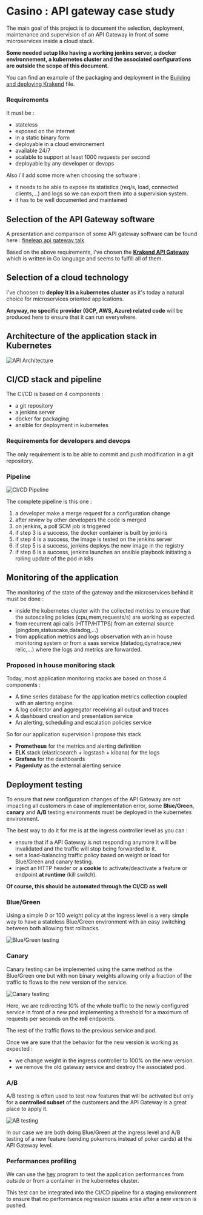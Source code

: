 # Casino : API gateway case study

The main goal of this project is to document the selection, deployment, maintenance and supervision of an API Gateway in front of some microservices inside a cloud stack.

**Some needed setup like having a working jenkins server, a docker environnement, a kubernetes cluster and the associated configurations are outside the scope of this document.**

You can find an example of the packaging and deployment in the [Building and deploying Krakend](./BUILDING.md) file.

### Requirements

It must be :
 - stateless
 - exposed on the internet
 - in a static binary form
 - deployable in a cloud environement
 - available 24/7
 - scalable to support at least 1000 requests per second
 - deployable by any developer or devops

Also i'll add some more when choosing the software :

- it needs to be able to expose its statistics (req/s, load, connected clients,...) and logs so we can export them into a supervision system.
- it has to be well documented and maintained

## Selection of the API Gateway software

A presentation and comparison of some API gateway software can be found here : [fineleap api gateway talk](https://engineering.finleap.com/pdf/finleap_talk_api_gateway.pdf)

Based on the above requirements, i've chosen the [**Krakend API Gateway**](https://www.krakend.io) which is written in Go language and seems to fulfill all of them.

## Selection of a cloud technology

I've choosen to **deploy it in a kubernetes cluster** as it's today a natural choice for microservices oriented applications.

**Anyway, no specific provider (GCP, AWS, Azure) related code** will be produced here to ensure that it can run everywhere.

## Architecture of the application stack in Kubernetes

![API Architecture](./images/api_architecture.png)

## CI/CD stack and pipeline

The CI/CD is based on 4 components :

- a git repository
- a jenkins server
- docker for packaging
- ansible for deployment in kubernetes

### Requirements for developers and devops

The only requirement is to be able to commit and push modification in a git repository.

### Pipeline

![CI/CD Pipeline](./images/cicd.png)

The complete pipeline is this one :

1. a developer make a merge request for a configuration change
2. after review by other developers the code is merged
3. on jenkins, a poll SCM job is triggered
4. if step 3 is a success, the docker container is built by jenkins
5. if step 4 is a success, the image is tested on the jenkins server
6. if step 5 is a success, jenkins deploys the new image in the registry
7. if step 6 is a success, jenkins launches an ansible playbook initiating a rolling update of the pod in k8s

## Monitoring of the application

The monitoring of the state of the gateway and the microservices behind it must be done :

- inside the kubernetes cluster with the collected metrics to ensure that the autoscaling policies (cpu,mem,requests/s) are working as expected.
- from recurrent api calls (HTTP/HTTPS) from an external source (pingdom,statuscake,datadog,...)
- from application metrics and logs observation with an in house monitoring system or from a saas service (datadog,dynatrace,new relic,...) where the logs and metrics are forwarded.

### Proposed in house monitoring stack

Today, most application monitoring stacks are based on those 4 components :

- A time series database for the application metrics collection coupled with an alerting engine.
- A log collector and aggregator receiving all output and traces
- A dashboard creation and presentation service
- An alerting, scheduling and escalation policies service

So for our application supervision I propose this stack

- **Prometheus** for the metrics and alerting definition
- **ELK** stack (elasticsearch + logstash + kibana) for the logs
- **Grafana** for the dashboards
- **Pagerduty** as the external alerting service

## Deployment testing

To ensure that new configuration changes of the API Gateway are not impacting all customers in case of implementation error, some **Blue/Green**, **canary** and **A/B** testing environments must be deployed in the kubernetes environment.

The best way to do it for me is at the ingress controller level as you can :

- ensure that if a API Gateway is not responding anymore it will be invalidated and the traffic will stop being forwarded to it.
- set a load-balancing traffic policy based on weight or load for Blue/Green and canary testing.
- inject an HTTP header or a **cookie** to activate/deactivate a feature or endpoint **at runtime** (kill switch).

**Of course, this should be automated through the CI/CD as well**

### Blue/Green

Using a simple 0 or 100 weight policy at the ingress level is a very simple way to have a stateless Blue/Green environment with an easy switching between both allowing fast rollbacks.

![Blue/Green testing](./images/bg_testing.png)

### Canary

Canary testing can be implemented using the same method as the Blue/Green one but with non binary weights allowing only a fraction of the traffic to flows to the new version of the service.

![Canary testing](./images/canary_testing.png)

Here, we are redirecting 10% of the whole traffic to the newly configured service in front of a new pod implementing a threshold for a maximum of requests per seconds on the **roll** endpoints.

The rest of the traffic flows to the previous service and pod.

Once we are sure that the behavior for the new version is working as expected :

- we change weight in the ingress controller to 100% on the new version.
- we remove the old gateway service and destroy the associated pod.

### A/B

A/B testing is often used to test new features that will be activated but only for a **controlled subset** of the customers and the API Gateway is a great place to apply it.

![AB testing](./images/ab_testing.png)

In our case we are both doing Blue/Green at the ingress level and A/B testing of a new feature (sending pokemons instead of poker cards) at the API Gateway level.

### Performances profiling

We can use the [hey](https://github.com/rakyll/hey) program to test the application performances from outside or from a container in the kubernetes cluster.

This test can be integrated into the CI/CD pipeline for a staging environment to ensure that no performance regression issues arise after a new version is pushed.
